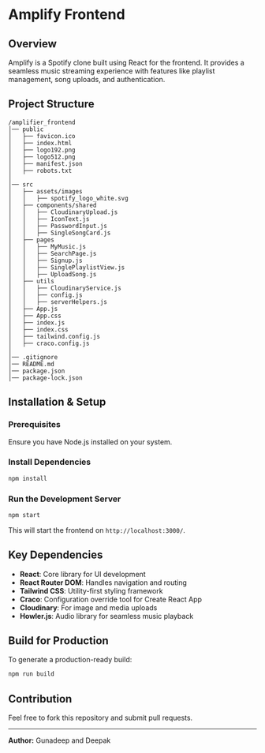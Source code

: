 # Amplify Frontend

## Overview
Amplify is a Spotify clone built using React for the frontend. It provides a seamless music streaming experience with features like playlist management, song uploads, and authentication.

## Project Structure
```
/amplifier_frontend
│── public
│   ├── favicon.ico
│   ├── index.html
│   ├── logo192.png
│   ├── logo512.png
│   ├── manifest.json
│   ├── robots.txt
│
│── src
│   ├── assets/images
│   │   ├── spotify_logo_white.svg
│   ├── components/shared
│   │   ├── CloudinaryUpload.js
│   │   ├── IconText.js
│   │   ├── PasswordInput.js
│   │   ├── SingleSongCard.js
│   ├── pages
│   │   ├── MyMusic.js
│   │   ├── SearchPage.js
│   │   ├── Signup.js
│   │   ├── SinglePlaylistView.js
│   │   ├── UploadSong.js
│   ├── utils
│   │   ├── CloudinaryService.js
│   │   ├── config.js
│   │   ├── serverHelpers.js
│   ├── App.js
│   ├── App.css
│   ├── index.js
│   ├── index.css
│   ├── tailwind.config.js
│   ├── craco.config.js
│
│── .gitignore
│── README.md
│── package.json
│── package-lock.json
```

## Installation & Setup
### Prerequisites
Ensure you have Node.js installed on your system.

### Install Dependencies
```sh
npm install
```

### Run the Development Server
```sh
npm start
```
This will start the frontend on `http://localhost:3000/`.

## Key Dependencies
- **React**: Core library for UI development
- **React Router DOM**: Handles navigation and routing
- **Tailwind CSS**: Utility-first styling framework
- **Craco**: Configuration override tool for Create React App
- **Cloudinary**: For image and media uploads
- **Howler.js**: Audio library for seamless music playback

## Build for Production
To generate a production-ready build:
```sh
npm run build
```

## Contribution
Feel free to fork this repository and submit pull requests.

---
**Author:** Gunadeep and Deepak


